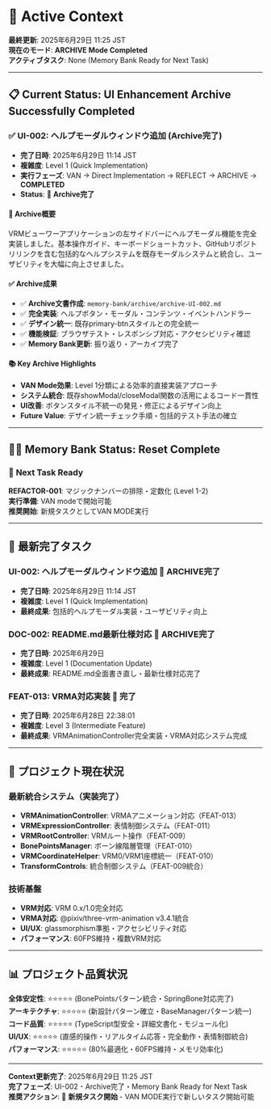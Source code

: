 # 🎯 **Active Context**

**最終更新**: 2025年6月29日 11:25 JST  
**現在のモード**: **ARCHIVE Mode Completed**  
**アクティブタスク**: None (Memory Bank Ready for Next Task)

---

## 📋 **Current Status**: UI Enhancement Archive Successfully Completed

### ✅ **UI-002: ヘルプモーダルウィンドウ追加** (Archive完了)
- **完了日時**: 2025年6月29日 11:14 JST
- **複雑度**: Level 1 (Quick Implementation)
- **実行フェーズ**: VAN → Direct Implementation → REFLECT → ARCHIVE → **COMPLETED**
- **Status**: 🎉 **Archive完了**

#### 📝 **Archive概要**
VRMビューワーアプリケーションの左サイドバーにヘルプモーダル機能を完全実装しました。基本操作ガイド、キーボードショートカット、GitHubリポジトリリンクを含む包括的なヘルプシステムを既存モーダルシステムと統合し、ユーザビリティを大幅に向上させました。

#### ✅ **Archive成果**
- ✅ **Archive文書作成**: `memory-bank/archive/archive-UI-002.md`
- ✅ **完全実装**: ヘルプボタン・モーダル・コンテンツ・イベントハンドラー
- ✅ **デザイン統一**: 既存primary-btnスタイルとの完全統一
- ✅ **機能検証**: ブラウザテスト・レスポンシブ対応・アクセシビリティ確認
- ✅ **Memory Bank更新**: 振り返り・アーカイブ完了

#### 📚 **Key Archive Highlights**
- **VAN Mode効果**: Level 1分類による効率的直接実装アプローチ
- **システム統合**: 既存showModal/closeModal関数の活用によるコード一貫性
- **UI改善**: ボタンスタイル不統一の発見・修正によるデザイン向上
- **Future Value**: デザイン統一チェック手順・包括的テスト手法の確立

---

## 🏃‍♀️ **Memory Bank Status**: Reset Complete

### 📌 **Next Task Ready**

**REFACTOR-001**: マジックナンバーの排除・定数化 (Level 1-2)  
**実行準備**: VAN modeで開始可能  
**推奨開始**: 新規タスクとしてVAN MODE実行

---

## 📌 **最新完了タスク**

### **UI-002**: ヘルプモーダルウィンドウ追加 🎉 **ARCHIVE完了**
- **完了日時**: 2025年6月29日 11:14 JST
- **複雑度**: Level 1 (Quick Implementation)
- **最終成果**: 包括的ヘルプモーダル実装・ユーザビリティ向上

### **DOC-002**: README.md最新仕様対応 🎉 **ARCHIVE完了**
- **完了日時**: 2025年6月29日
- **複雑度**: Level 1 (Documentation Update)
- **最終成果**: README.md全面書き直し・最新仕様対応完了

### **FEAT-013**: VRMA対応実装 🎉 **完了**
- **完了日時**: 2025年6月28日 22:38:01
- **複雑度**: Level 3 (Intermediate Feature)
- **最終成果**: VRMAnimationController完全実装・VRMA対応システム完成

---

## 🚀 **プロジェクト現在状況**

### 最新統合システム（実装完了）
- **VRMAnimationController**: VRMAアニメーション対応（FEAT-013）
- **VRMExpressionController**: 表情制御システム（FEAT-011）
- **VRMRootController**: VRMルート操作（FEAT-009）
- **BonePointsManager**: ボーン線階層管理（FEAT-010）
- **VRMCoordinateHelper**: VRM0/VRM1座標統一（FEAT-010）
- **TransformControls**: 統合制御システム（FEAT-009統合）

### 技術基盤
- **VRM対応**: VRM 0.x/1.0完全対応
- **VRMA対応**: @pixiv/three-vrm-animation v3.4.1統合
- **UI/UX**: glassmorphism準拠・アクセシビリティ対応
- **パフォーマンス**: 60FPS維持・複数VRM対応

---

## 📊 プロジェクト品質状況

**全体安定性**: ⭐⭐⭐⭐⭐ (BonePointsパターン統合・SpringBone対応完了)  
**アーキテクチャ**: ⭐⭐⭐⭐⭐ (新設計パターン確立・BaseManagerパターン統一)  
**コード品質**: ⭐⭐⭐⭐⭐ (TypeScript型安全・詳細文書化・モジュール化)  
**UI/UX**: ⭐⭐⭐⭐⭐ (直感的操作・リアルタイム応答・完全動作・表情制御統合)  
**パフォーマンス**: ⭐⭐⭐⭐⭐ (80%最適化・60FPS維持・メモリ効率化)

---

**Context更新完了**: 2025年6月29日 11:25 JST  
**完了フェーズ**: UI-002 - Archive完了・Memory Bank Ready for Next Task  
**推奨アクション**: 🚀 **新規タスク開始** - VAN MODE実行で新しいタスク開始可能 